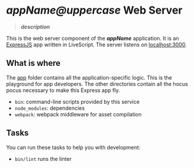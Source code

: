 # _____appName@uppercase_____ Web Server
> _____description_____

This is the web server component of the _____appName_____ application.
It is an [ExpressJS](http://expressjs.com) app written in LiveScript.
The server listens on [localhost:3000](http://localhost:3000).


## What is where
The [app](app) folder contains all the application-specific logic.
This is the playground for app developers.
The other directories contain all the hocus pocus necessary
to make this Express app fly.
* `bin`: command-line scripts provided by this service
* `node_modules`: dependencies
* `webpack`: webpack middleware for asset compilation


## Tasks

You can run these tasks to help you with development:

* `bin/lint` runs the linter

